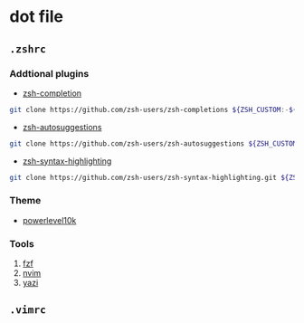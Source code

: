 # dot file

## `.zshrc`

### Addtional plugins

- [zsh-completion](https://github.com/zsh-users/zsh-completions)

```bash
git clone https://github.com/zsh-users/zsh-completions ${ZSH_CUSTOM:-${ZSH:-~/.oh-my-zsh}/custom}/plugins/zsh-completions
```

- [zsh-autosuggestions](https://github.com/zsh-users/zsh-autosuggestions)

```bash
git clone https://github.com/zsh-users/zsh-autosuggestions ${ZSH_CUSTOM:-~/.oh-my-zsh/custom}/plugins/zsh-autosuggestions
```

- [zsh-syntax-highlighting](https://github.com/zsh-users/zsh-syntax-highlighting)

```bash
git clone https://github.com/zsh-users/zsh-syntax-highlighting.git ${ZSH_CUSTOM:-~/.oh-my-zsh/custom}/plugins/zsh-syntax-highlighting
```

### Theme

- [powerlevel10k](https://github.com/romkatv/powerlevel10k)

### Tools

1. [fzf](https://github.com/junegunn/fzf)
2. [nvim](https://github.com/neovim/neovim)
3. [yazi](https://github.com/sxyazi/yazi)

## `.vimrc`
